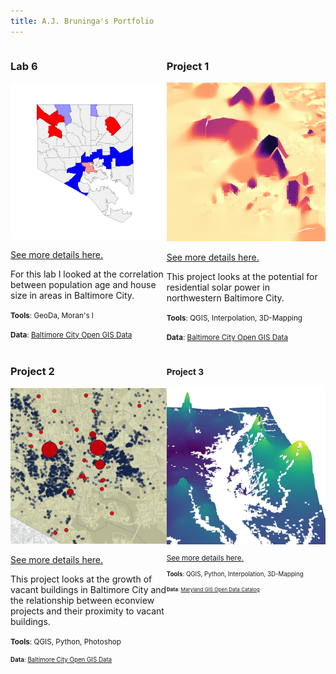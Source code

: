 ```yaml
---
title: A.J. Bruninga's Portfolio
---
```

<!--This is the first row of projects -->
<div style="display:table-row; width:100%; table-layout: fixed">
<div style="display: table-cell; width:370px; margin-right:3px" markdown="1">

### Lab 6 

![It's Fine Alt Text](bruninga_lab_6/l6_teaser.png)

[See more details here.](https://github.com/ajbruninga/ajbruninga.github.io/blob/master/bruninga_lab_6/bruninga_lab6.md)

For this lab I looked at the correlation between population age and house size in areas in Baltimore City.

<small>__Tools__: GeoDa, Moran's I</small>

<small>__Data__: 
[Baltimore City Open GIS Data](http://gis-baltimore.opendata.arcgis.com/)</small>

</div>

<div style="display: table-cell; width:370px" markdown="1">

### Project 1

![It's Fine Alt Text](bruninga_project_1/p1_teaser.png)

[See more details here.](https://github.com/ajbruninga/ajbruninga.github.io/blob/master/bruninga_project_1/bruninga_project_1.md)

This project looks at the potential for residential solar power in northwestern Baltimore City.

<small>__Tools__: QGIS, Interpolation, 3D-Mapping</small>

<small>__Data__:
[Baltimore City Open GIS Data](http://gis-baltimore.opendata.arcgis.com/)</small>

</div>
</div>
<!--This is the second row of projects -->
<div style="display:table-row; width:100%; table-layout: fixed">
<div style="display: table-cell; width:370px; margin-right:3px" markdown="1">

### Project 2 

![It's Fine Alt Text](bruninga_project_2/p2_teaser.png)

[See more details here.](https://github.com/ajbruninga/ajbruninga.github.io/blob/master/bruninga_project_2/project2.md)

This project looks at the growth of vacant buildings in Baltimore City and the relationship between econview projects and their proximity to vacant buildings.

<small>__Tools__: QGIS, Python, Photoshop

<small>__Data__: 
[Baltimore City Open GIS Data](http://gis-baltimore.opendata.arcgis.com/)</small>


</div>

<div style="display: table-cell; width:370px" markdown="1">

### Project 3

![It's Fine Alt Text](bruninga_project_3/p3_teaser.png)

[See more details here.](https://github.com/ajbruninga/ajbruninga.github.io/blob/master/bruninga_project_3/bruninga_project_3.md)



<small>__Tools__: QGIS, Python, Interpolation, 3D-Mapping

<small>__Data__:
[Maryland GIS Open Data Catalog](http://data.imap.maryland.gov/)</small>

</div>
</div>

<!--This is just other markdown -->
